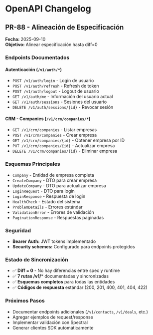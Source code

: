 # OpenAPI Changelog

## PR-88 - Alineación de Especificación

**Fecha:** 2025-09-10  
**Objetivo:** Alinear especificación hasta diff=0  

### Endpoints Documentados

#### Autenticación (`/v1/auth/*`)
- `POST /v1/auth/login` - Login de usuario
- `POST /v1/auth/refresh` - Refresh de token
- `POST /v1/auth/logout` - Logout de usuario
- `GET /v1/auth/me` - Información del usuario actual
- `GET /v1/auth/sessions` - Sesiones del usuario
- `DELETE /v1/auth/sessions/{id}` - Revocar sesión

#### CRM - Companies (`/v1/crm/companies/*`)
- `GET /v1/crm/companies` - Listar empresas
- `POST /v1/crm/companies` - Crear empresa
- `GET /v1/crm/companies/{id}` - Obtener empresa por ID
- `PUT /v1/crm/companies/{id}` - Actualizar empresa
- `DELETE /v1/crm/companies/{id}` - Eliminar empresa

### Esquemas Principales
- `Company` - Entidad de empresa completa
- `CreateCompany` - DTO para crear empresa
- `UpdateCompany` - DTO para actualizar empresa
- `LoginRequest` - DTO para login
- `LoginResponse` - Respuesta de login
- `HealthCheck` - Estado del sistema
- `ProblemDetails` - Errores estándar
- `ValidationError` - Errores de validación
- `PaginationResponse` - Respuestas paginadas

### Seguridad
- **Bearer Auth:** JWT tokens implementado
- **Security schemes:** Configurado para endpoints protegidos

### Estado de Sincronización
- ✅ **Diff = 0** - No hay diferencias entre spec y runtime
- ✅ **7 rutas /v1/*** documentadas y sincronizadas
- ✅ **Esquemas completos** para todas las entidades
- ✅ **Códigos de respuesta** estándar (200, 201, 400, 401, 404, 422)

### Próximos Pasos
- Documentar endpoints adicionales (`/v1/contacts`, `/v1/deals`, etc.)
- Agregar ejemplos de request/response
- Implementar validación con Spectral
- Generar clientes SDK automáticamente